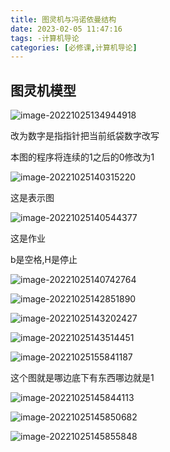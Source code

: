 ```yaml
---
title: 图灵机与冯诺依曼结构
date: 2023-02-05 11:47:16
tags: -计算机导论
categories: [必修课,计算机导论]
---
```






## 图灵机模型



![image-20221025134944918](C:\Users\ECHO\AppData\Roaming\Typora\typora-user-images\image-20221025134944918.png)

改为数字是指指针把当前纸袋数字改写

本图的程序将连续的1之后的0修改为1

![image-20221025140315220](C:\Users\ECHO\AppData\Roaming\Typora\typora-user-images\image-20221025140315220.png)

这是表示图

![image-20221025140544377](C:\Users\ECHO\AppData\Roaming\Typora\typora-user-images\image-20221025140544377.png)

这是作业

b是空格,H是停止

![image-20221025140742764](C:\Users\ECHO\AppData\Roaming\Typora\typora-user-images\image-20221025140742764.png)

![image-20221025142851890](C:\Users\ECHO\AppData\Roaming\Typora\typora-user-images\image-20221025142851890.png)

![image-20221025143202427](C:\Users\ECHO\AppData\Roaming\Typora\typora-user-images\image-20221025143202427.png)

![image-20221025143514451](C:\Users\ECHO\AppData\Roaming\Typora\typora-user-images\image-20221025143514451.png)

![image-20221025155841187](C:\Users\ECHO\AppData\Roaming\Typora\typora-user-images\image-20221025155841187.png)

这个图就是哪边底下有东西哪边就是1



![image-20221025145844113](C:\Users\ECHO\AppData\Roaming\Typora\typora-user-images\image-20221025145844113.png)

![image-20221025145850682](C:\Users\ECHO\AppData\Roaming\Typora\typora-user-images\image-20221025145850682.png)

![image-20221025145855848](C:\Users\ECHO\AppData\Roaming\Typora\typora-user-images\image-20221025145855848.png)